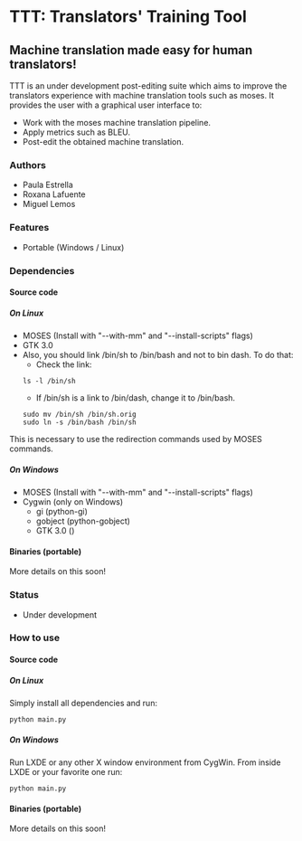 # TTT: Translators' Training Tool



## Machine translation made easy for human translators!
TTT is an under development post-editing suite which aims to improve the translators experience with machine translation tools such as moses. It provides the user with a graphical user interface to:

- Work with the moses machine translation pipeline.
- Apply metrics such as BLEU.
- Post-edit the obtained machine translation.



### Authors
- Paula Estrella
- Roxana Lafuente
- Miguel Lemos



### Features
- Portable (Windows / Linux)



### Dependencies

#### Source code

##### On Linux
- MOSES (Install with "--with-mm" and "--install-scripts" flags)
- GTK 3.0
- Also, you should link /bin/sh to /bin/bash and not to bin dash. To do that:
	- Check the link:
	```
	ls -l /bin/sh
	```
	- If /bin/sh is a link to /bin/dash, change it to /bin/bash.
	```
	sudo mv /bin/sh /bin/sh.orig
	sudo ln -s /bin/bash /bin/sh
	```
This is necessary to use the redirection commands used by MOSES commands.

##### On Windows
- MOSES (Install with "--with-mm" and "--install-scripts" flags)
- Cygwin (only on Windows)
	- gi (python-gi)
	- gobject (python-gobject)
	- GTK 3.0 ()



#### Binaries (portable)
More details on this soon!



### Status
- Under development



### How to use

#### Source code

##### On Linux
Simply install all dependencies and run:
```
python main.py
```

##### On Windows

Run LXDE or any other X window environment from CygWin. From inside LXDE or your favorite one run:

```
python main.py
```

#### Binaries (portable)
More details on this soon!